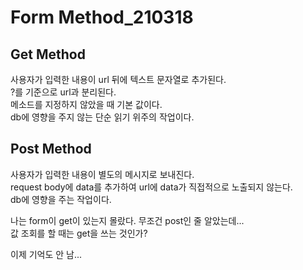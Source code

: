 # Form Method_210318

## Get Method
사용자가 입력한 내용이 url 뒤에 텍스트 문자열로 추가된다.  
?를 기준으로 url과 분리된다.   
메소드를 지정하지 않았을 때 기본 값이다.   
db에 영향을 주지 않는 단순 읽기 위주의 작업이다.  

## Post Method
사용자가 입력한 내용이 별도의 메시지로 보내진다.  
request body에 data를 추가하여 url에 data가 직접적으로 노출되지 않는다.   
db에 영향을 주는 작업이다.

나는 form이 get이 있는지 몰랐다. 무조건 post인 줄 알았는데...   
값 조회를 할 때는 get을 쓰는 것인가?

이제 기억도 안 남...
